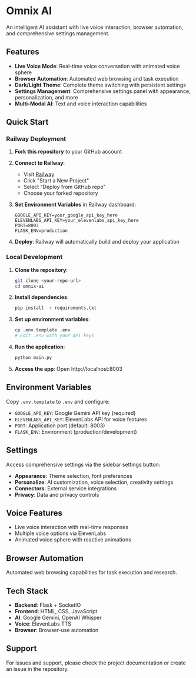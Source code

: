 # Omnix AI

An intelligent AI assistant with live voice interaction, browser automation, and comprehensive settings management.

## Features

- **Live Voice Mode**: Real-time voice conversation with animated voice sphere
- **Browser Automation**: Automated web browsing and task execution
- **Dark/Light Theme**: Complete theme switching with persistent settings
- **Settings Management**: Comprehensive settings panel with appearance, personalization, and more
- **Multi-Modal AI**: Text and voice interaction capabilities

## Quick Start

### Railway Deployment

1. **Fork this repository** to your GitHub account

2. **Connect to Railway**:
   - Visit [Railway](https://railway.app)
   - Click "Start a New Project"
   - Select "Deploy from GitHub repo"
   - Choose your forked repository

3. **Set Environment Variables** in Railway dashboard:
   ```
   GOOGLE_API_KEY=your_google_api_key_here
   ELEVENLABS_API_KEY=your_elevenlabs_api_key_here
   PORT=8003
   FLASK_ENV=production
   ```

4. **Deploy**: Railway will automatically build and deploy your application

### Local Development

1. **Clone the repository**:
   ```bash
   git clone <your-repo-url>
   cd omnix-ai
   ```

2. **Install dependencies**:
   ```bash
   pip install -r requirements.txt
   ```

3. **Set up environment variables**:
   ```bash
   cp .env.template .env
   # Edit .env with your API keys
   ```

4. **Run the application**:
   ```bash
   python main.py
   ```

5. **Access the app**: Open http://localhost:8003

## Environment Variables

Copy `.env.template` to `.env` and configure:

- `GOOGLE_API_KEY`: Google Gemini API key (required)
- `ELEVENLABS_API_KEY`: ElevenLabs API for voice features
- `PORT`: Application port (default: 8003)
- `FLASK_ENV`: Environment (production/development)

## Settings

Access comprehensive settings via the sidebar settings button:

- **Appearance**: Theme selection, font preferences
- **Personalize**: AI customization, voice selection, creativity settings
- **Connectors**: External service integrations
- **Privacy**: Data and privacy controls

## Voice Features

- Live voice interaction with real-time responses
- Multiple voice options via ElevenLabs
- Animated voice sphere with reactive animations

## Browser Automation

Automated web browsing capabilities for task execution and research.

## Tech Stack

- **Backend**: Flask + SocketIO
- **Frontend**: HTML, CSS, JavaScript
- **AI**: Google Gemini, OpenAI Whisper
- **Voice**: ElevenLabs TTS
- **Browser**: Browser-use automation

## Support

For issues and support, please check the project documentation or create an issue in the repository.